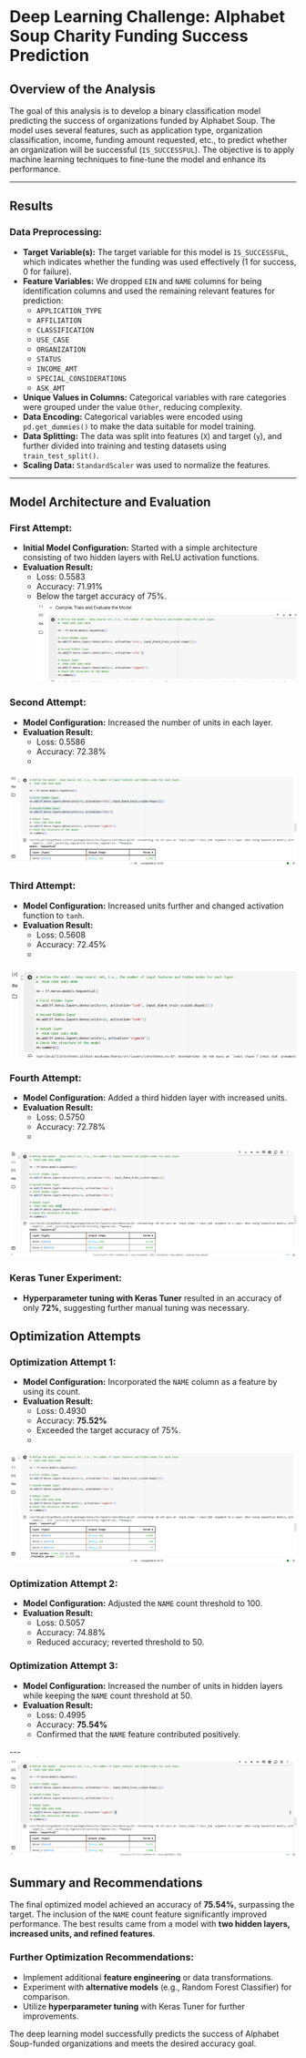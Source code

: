 # Deep Learning Challenge: Alphabet Soup Charity Funding Success Prediction

## Overview of the Analysis
The goal of this analysis is to develop a binary classification model predicting the success of organizations funded by Alphabet Soup. The model uses several features, such as application type, organization classification, income, funding amount requested, etc., to predict whether an organization will be successful (`IS_SUCCESSFUL`). The objective is to apply machine learning techniques to fine-tune the model and enhance its performance.

---

## Results
### Data Preprocessing:
- **Target Variable(s):** The target variable for this model is `IS_SUCCESSFUL`, which indicates whether the funding was used effectively (1 for success, 0 for failure).
- **Feature Variables:** We dropped `EIN` and `NAME` columns for being identification columns and used the remaining relevant features for prediction:
  - `APPLICATION_TYPE`
  - `AFFILIATION`
  - `CLASSIFICATION`
  - `USE_CASE`
  - `ORGANIZATION`
  - `STATUS`
  - `INCOME_AMT`
  - `SPECIAL_CONSIDERATIONS`
  - `ASK_AMT`
- **Unique Values in Columns:** Categorical variables with rare categories were grouped under the value `Other`, reducing complexity.
- **Data Encoding:** Categorical variables were encoded using `pd.get_dummies()` to make the data suitable for model training.
- **Data Splitting:** The data was split into features (`X`) and target (`y`), and further divided into training and testing datasets using `train_test_split()`.
- **Scaling Data:** `StandardScaler` was used to normalize the features.

---

## Model Architecture and Evaluation
### First Attempt:
- **Initial Model Configuration:** Started with a simple architecture consisting of two hidden layers with ReLU activation functions.
- **Evaluation Result:**  
  - Loss: 0.5583  
  - Accuracy: 71.91%
  - Below the target accuracy of 75%.
![Description of Image](Images/IMAGE1.png)

### Second Attempt:
- **Model Configuration:** Increased the number of units in each layer.
- **Evaluation Result:**
  - Loss: 0.5586
  - Accuracy: 72.38%
  - 
![Description of Image2](Images/image2.png)
### Third Attempt:
- **Model Configuration:** Increased units further and changed activation function to `tanh`.
- **Evaluation Result:**
  - Loss: 0.5608
  - Accuracy: 72.45%
  - 
![Description of Image3](Images/image3.png)
### Fourth Attempt:
- **Model Configuration:** Added a third hidden layer with increased units.
- **Evaluation Result:**
  - Loss: 0.5750
  - Accuracy: 72.78%
  - 
![Description of Image4](Images/image4.png)
### Keras Tuner Experiment:
- **Hyperparameter tuning with Keras Tuner** resulted in an accuracy of only **72%**, suggesting further manual tuning was necessary.


## Optimization Attempts
### Optimization Attempt 1:
- **Model Configuration:** Incorporated the `NAME` column as a feature by using its count.
- **Evaluation Result:**
  - Loss: 0.4930
  - Accuracy: **75.52%**
  - Exceeded the target accuracy of 75%.
  - 
![Description of Image5](Images/image5.png)
### Optimization Attempt 2:
- **Model Configuration:** Adjusted the `NAME` count threshold to 100.
- **Evaluation Result:**
  - Loss: 0.5057
  - Accuracy: 74.88%
  - Reduced accuracy; reverted threshold to 50.

### Optimization Attempt 3:
- **Model Configuration:** Increased the number of units in hidden layers while keeping the `NAME` count threshold at 50.
- **Evaluation Result:**
  - Loss: 0.4995
  - Accuracy: **75.54%**
  - Confirmed that the `NAME` feature contributed positively.

---![Description of Image6](Images/image6.png)

## Summary and Recommendations
The final optimized model achieved an accuracy of **75.54%**, surpassing the target. The inclusion of the `NAME` count feature significantly improved performance. The best results came from a model with **two hidden layers, increased units, and refined features**.

### Further Optimization Recommendations:
- Implement additional **feature engineering** or data transformations.
- Experiment with **alternative models** (e.g., Random Forest Classifier) for comparison.
- Utilize **hyperparameter tuning** with Keras Tuner for further improvements.

The deep learning model successfully predicts the success of Alphabet Soup-funded organizations and meets the desired accuracy goal.
